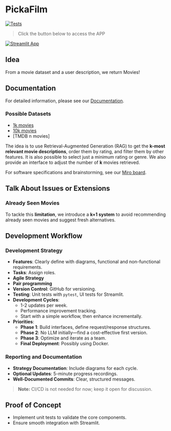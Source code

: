 # PickaFilm

[![Tests](https://github.com/jac-zac/PickaFilm/actions/workflows/ci.yml/badge.svg)](https://github.com/jac-zac/PickaFilm/actions/workflows/ci.yml)

> Click the button below to access the APP

[![Streamlit App](https://static.streamlit.io/badges/streamlit_badge_black_white.svg)](https://pickafilm.streamlit.app/)

## Idea

From a movie dataset and a user description, we return Movies!

## Documentation

For detailed information, please see our [Documentation](https://jac-zac.github.io/PickaFilm/).

### Possible Datasets

- [1k movies](https://www.kaggle.com/datasets/akashkotal/imbd-top-1000-with-description)
- [10k movies](https://www.kaggle.com/datasets/ashpalsingh1525/imdb-movies-dataset)
- [TMDB n movies]

The idea is to use Retrieval-Augmented Generation (RAG) to get the **k-most relevant movie descriptions**, order them by rating, and filter them by other features.
It is also possible to select just a minimum rating or genre.
We also provide an interface to adjust the number of **k** movies retrieved.

For software specifications and brainstorming, see our [Miro board](https://miro.com/welcomeonboard/c0ppclVqUGM2aysyT0t0S1liTVZoYzdVeGVTV3RtOFBIZk1wK0dCajdPUm5YSDIwaGdha3BZWTEzN0k2SWdMV0s0L1NYREt5Q2oxT1FqMGpCZDJSYnl5bWVRNitWOGhya1ZCTGdOQTBwWlBYaFVwWXNtK2VVMFdZWlJQWlBuNDYhZQ==?share_link_id=912840001517).

## Talk About Issues or Extensions

### Already Seen Movies

To tackle this **limitation**, we introduce a **k+1 system** to avoid recommending already seen movies and suggest fresh alternatives.

## Development Workflow

### Development Strategy

- **Features**: Clearly define with diagrams, functional and non-functional requirements.
- **Tasks**: Assign roles.
- **Agile Strategy**
- **Pair programming**
- **Version Control**: GitHub for versioning.
- **Testing**: Unit tests with `pytest`, UI tests for Streamlit.
- **Development Cycles**:
  - 1-2 updates per week.
  - Performance improvement tracking.
  - Start with a simple workflow, then enhance incrementally.
- **Priorities**:
  - **Phase 1**: Build interfaces, define request/response structures.
  - **Phase 2**: No LLM initially—find a cost-effective first version.
  - **Phase 3**: Optimize and iterate as a team.
  - **Final Deployment**: Possibly using Docker.

### Reporting and Documentation

- **Strategy Documentation**: Include diagrams for each cycle.
- **Optional Updates**: 5-minute progress recordings.
- **Well-Documented Commits**: Clear, structured messages.

> **Note:** CI/CD is not needed for now; keep it open for discussion.

## Proof of Concept

- Implement unit tests to validate the core components.
- Ensure smooth integration with Streamlit.

